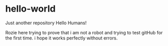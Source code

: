 # hello-world
Just another repository
Hello Humans!

Rozie here trying to prove that i am not a robot and trying to test gitHub for the first time. i hope it works perfectly without errors. 

